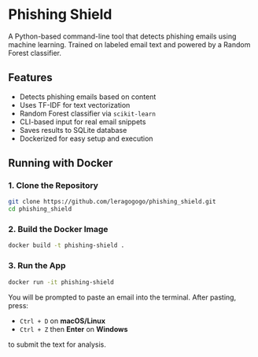 # Phishing Shield
A Python-based command-line tool that detects phishing emails using machine learning. 
Trained on labeled email text and powered by a Random Forest classifier.

## Features

- Detects phishing emails based on content
- Uses TF-IDF for text vectorization
- Random Forest classifier via `scikit-learn`
- CLI-based input for real email snippets
- Saves results to SQLite database
- Dockerized for easy setup and execution

## Running with Docker

### 1. Clone the Repository
```bash
git clone https://github.com/leragogogo/phishing_shield.git
cd phishing_shield
```

### 2. Build the Docker Image
```bash
docker build -t phishing-shield .
```

### 3. Run the App
```bash
docker run -it phishing-shield
```

You will be prompted to paste an email into the terminal. After pasting, press:

- `Ctrl + D` on **macOS/Linux**
- `Ctrl + Z` then **Enter** on **Windows**

to submit the text for analysis.
